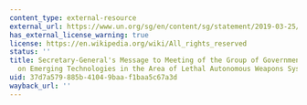 ```yaml
---
content_type: external-resource
external_url: https://www.un.org/sg/en/content/sg/statement/2019-03-25/secretary-generals-message-meeting-of-the-group-of-governmental-experts-emerging-technologies-the-area-of-lethal-autonomous-weapons-systems
has_external_license_warning: true
license: https://en.wikipedia.org/wiki/All_rights_reserved
status: ''
title: Secretary-General's Message to Meeting of the Group of Governmental Experts
  on Emerging Technologies in the Area of Lethal Autonomous Weapons Systems
uid: 37d7a579-885b-4104-9baa-f1baa5c67a3d
wayback_url: ''
---
```

